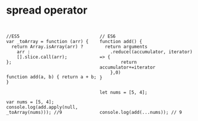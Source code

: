 # spread operator


<div style="display:flex;">
<div style="flex:1">
<pre style="width:100%"><code class="javascript">
//ES5
var _toArray = function (arr) {
  return Array.isArray(arr) ? 
    arr : 
    [].slice.call(arr);
};

function add(a, b) {
  return a + b;
}

var nums = [5, 4];
console.log(add.apply(null, _toArray(nums)));
//9
</code></pre>
</div>
<div style="flex:1">
<pre style="width:100%"><code class="javascript">
// ES6
function add() {
  return arguments
    .reduce((accumulator, iterator) => {
        return accumulator+=iterator
    },0)
}

let nums = [5, 4];

console.log(add(...nums));
// 9
</code></pre>
</div>
</div>

